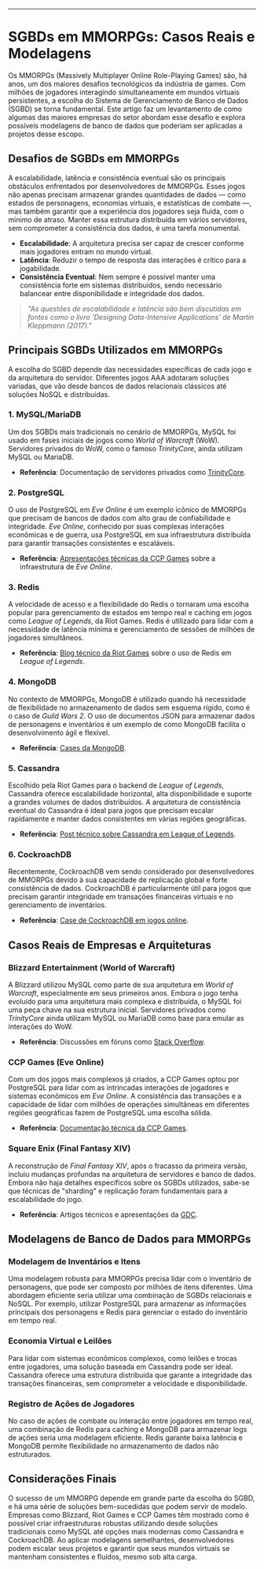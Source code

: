 ---
# SGBDs em MMORPGs: Casos Reais e Modelagens

Os MMORPGs (Massively Multiplayer Online Role-Playing Games) são, há anos, um dos maiores desafios tecnológicos da indústria de games. Com milhões de jogadores interagindo simultaneamente em mundos virtuais persistentes, a escolha do Sistema de Gerenciamento de Banco de Dados (SGBD) se torna fundamental. Este artigo faz um levantamento de como algumas das maiores empresas do setor abordam esse desafio e explora possíveis modelagens de banco de dados que poderiam ser aplicadas a projetos desse escopo.

## Desafios de SGBDs em MMORPGs

A escalabilidade, latência e consistência eventual são os principais obstáculos enfrentados por desenvolvedores de MMORPGs. Esses jogos não apenas precisam armazenar grandes quantidades de dados — como estados de personagens, economias virtuais, e estatísticas de combate —, mas também garantir que a experiência dos jogadores seja fluida, com o mínimo de atraso. Manter essa estrutura distribuída em vários servidores, sem comprometer a consistência dos dados, é uma tarefa monumental.

- **Escalabilidade**: A arquitetura precisa ser capaz de crescer conforme mais jogadores entram no mundo virtual.
- **Latência**: Reduzir o tempo de resposta das interações é crítico para a jogabilidade.
- **Consistência Eventual**: Nem sempre é possível manter uma consistência forte em sistemas distribuídos, sendo necessário balancear entre disponibilidade e integridade dos dados.

> *"As questões de escalabilidade e latência são bem discutidas em fontes como o livro 'Designing Data-Intensive Applications' de Martin Kleppmann (2017)."* 

## Principais SGBDs Utilizados em MMORPGs

A escolha do SGBD depende das necessidades específicas de cada jogo e da arquitetura do servidor. Diferentes jogos AAA adotaram soluções variadas, que vão desde bancos de dados relacionais clássicos até soluções NoSQL e distribuídas.

### 1. **MySQL/MariaDB**
Um dos SGBDs mais tradicionais no cenário de MMORPGs, MySQL foi usado em fases iniciais de jogos como *World of Warcraft* (WoW). Servidores privados do WoW, como o famoso *TrinityCore*, ainda utilizam MySQL ou MariaDB.

- **Referência**: Documentação de servidores privados como [TrinityCore](https://trinitycore.org/).

### 2. **PostgreSQL**
O uso de PostgreSQL em *Eve Online* é um exemplo icônico de MMORPGs que precisam de bancos de dados com alto grau de confiabilidade e integridade. *Eve Online*, conhecido por suas complexas interações econômicas e de guerra, usa PostgreSQL em sua infraestrutura distribuída para garantir transações consistentes e escaláveis.

- **Referência**: [Apresentações técnicas da CCP Games](https://www.ccpgames.com/) sobre a infraestrutura de *Eve Online*.

### 3. **Redis**
A velocidade de acesso e a flexibilidade do Redis o tornaram uma escolha popular para gerenciamento de estados em tempo real e caching em jogos como *League of Legends*, da Riot Games. Redis é utilizado para lidar com a necessidade de latência mínima e gerenciamento de sessões de milhões de jogadores simultâneos.

- **Referência**: [Blog técnico da Riot Games](https://redis.com/blog/how-riot-games-uses-redis/) sobre o uso de Redis em *League of Legends*.

### 4. **MongoDB**
No contexto de MMORPGs, MongoDB é utilizado quando há necessidade de flexibilidade no armazenamento de dados sem esquema rígido, como é o caso de *Guild Wars 2*. O uso de documentos JSON para armazenar dados de personagens e inventários é um exemplo de como MongoDB facilita o desenvolvimento ágil e flexível.

- **Referência**: [Cases da MongoDB](https://www.mongodb.com/case-studies).

### 5. **Cassandra**
Escolhido pela Riot Games para o backend de *League of Legends*, Cassandra oferece escalabilidade horizontal, alta disponibilidade e suporte a grandes volumes de dados distribuídos. A arquitetura de consistência eventual do Cassandra é ideal para jogos que precisam escalar rapidamente e manter dados consistentes em várias regiões geográficas.

- **Referência**: [Post técnico sobre Cassandra em League of Legends](https://www.datastax.com/blog/2014/04/cassandra-all-things-riotgames).

### 6. **CockroachDB**
Recentemente, CockroachDB vem sendo considerado por desenvolvedores de MMORPGs devido à sua capacidade de replicação global e forte consistência de dados. CockroachDB é particularmente útil para jogos que precisam garantir integridade em transações financeiras virtuais e no gerenciamento de inventários.

- **Referência**: [Case de CockroachDB em jogos online](https://www.cockroachlabs.com/customers/).

## Casos Reais de Empresas e Arquiteturas

### **Blizzard Entertainment (World of Warcraft)**
A Blizzard utilizou MySQL como parte de sua arquitetura em *World of Warcraft*, especialmente em seus primeiros anos. Embora o jogo tenha evoluído para uma arquitetura mais complexa e distribuída, o MySQL foi uma peça chave na sua estrutura inicial. Servidores privados como *TrinityCore* ainda utilizam MySQL ou MariaDB como base para emular as interações do WoW.

- **Referência**: Discussões em fóruns como [Stack Overflow](https://stackoverflow.com/questions/322060/world-of-warcraft-server-architecture).

### **CCP Games (Eve Online)**
Com um dos jogos mais complexos já criados, a CCP Games optou por PostgreSQL para lidar com as intrincadas interações de jogadores e sistemas econômicos em *Eve Online*. A consistência das transações e a capacidade de lidar com milhões de operações simultâneas em diferentes regiões geográficas fazem de PostgreSQL uma escolha sólida.

- **Referência**: [Documentação técnica da CCP Games](https://www.ccpgames.com/).

### **Square Enix (Final Fantasy XIV)**
A reconstrução de *Final Fantasy XIV*, após o fracasso da primeira versão, incluiu mudanças profundas na arquitetura de servidores e banco de dados. Embora não haja detalhes específicos sobre os SGBDs utilizados, sabe-se que técnicas de "sharding" e replicação foram fundamentais para a escalabilidade do jogo.

- **Referência**: Artigos técnicos e apresentações da [GDC](https://www.gdconf.com/).

## Modelagens de Banco de Dados para MMORPGs

### Modelagem de Inventários e Itens
Uma modelagem robusta para MMORPGs precisa lidar com o inventário de personagens, que pode ser composto por milhões de itens diferentes. Uma abordagem eficiente seria utilizar uma combinação de SGBDs relacionais e NoSQL. Por exemplo, utilizar PostgreSQL para armazenar as informações principais dos personagens e Redis para gerenciar o estado do inventário em tempo real.

### Economia Virtual e Leilões
Para lidar com sistemas econômicos complexos, como leilões e trocas entre jogadores, uma solução baseada em Cassandra pode ser ideal. Cassandra oferece uma estrutura distribuída que garante a integridade das transações financeiras, sem comprometer a velocidade e disponibilidade.

### Registro de Ações de Jogadores
No caso de ações de combate ou interação entre jogadores em tempo real, uma combinação de Redis para caching e MongoDB para armazenar logs de ações seria uma modelagem eficiente. Redis garante baixa latência e MongoDB permite flexibilidade no armazenamento de dados não estruturados.

## Considerações Finais

O sucesso de um MMORPG depende em grande parte da escolha do SGBD, e há uma série de soluções bem-sucedidas que podem servir de modelo. Empresas como Blizzard, Riot Games e CCP Games têm mostrado como é possível criar infraestruturas robustas utilizando desde soluções tradicionais como MySQL até opções mais modernas como Cassandra e CockroachDB. Ao aplicar modelagens semelhantes, desenvolvedores podem escalar seus projetos e garantir que seus mundos virtuais se mantenham consistentes e fluídos, mesmo sob alta carga.

